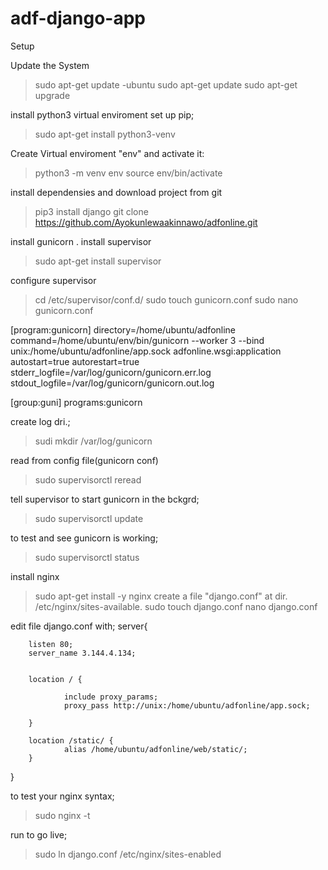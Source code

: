 # adf-django-app
Setup

Update the System

>sudo apt-get update -ubuntu
>sudo apt-get update
>sudo apt-get upgrade

install python3 virtual enviroment set up pip;
>sudo apt-get install python3-venv

Create Virtual enviroment "env" and activate it:
>python3 -m venv env
>source env/bin/activate

install dependensies and download project from git
>pip3 install django
>git clone https://github.com/Ayokunlewaakinnawo/adfonline.git
>



install gunicorn
.
install supervisor
>sudo apt-get install supervisor

configure supervisor
>cd /etc/supervisor/conf.d/
>sudo touch gunicorn.conf
>sudo nano gunicorn.conf

[program:gunicorn]
directory=/home/ubuntu/adfonline
command=/home/ubuntu/env/bin/gunicorn --worker 3 --bind unix:/home/ubuntu/adfonline/app.sock adfonline.wsgi:application
autostart=true
autorestart=true
stderr_logfile=/var/log/gunicorn/gunicorn.err.log
stdout_logfile=/var/log/gunicorn/gunicorn.out.log

[group:guni]
programs:gunicorn

create log dri.;
>sudi mkdir /var/log/gunicorn

read from config file(gunicorn conf)
>sudo supervisorctl reread

tell supervisor to start gunicorn in the bckgrd;
>sudo supervisorctl update

to test and see gunicorn is working;
>sudo supervisorctl status


install nginx
>sudo apt-get install -y nginx
create a file "django.conf" at dir. /etc/nginx/sites-available.
>sudo touch django.conf
>nano django.conf

edit file django.conf with;
server{

        listen 80;
        server_name 3.144.4.134;


        location / {

                include proxy_params;
                proxy_pass http://unix:/home/ubuntu/adfonline/app.sock;

        }

        location /static/ {
                alias /home/ubuntu/adfonline/web/static/;
        }
}


to test your nginx syntax;
>sudo nginx -t

run to go live;
>sudo ln django.conf /etc/nginx/sites-enabled 
